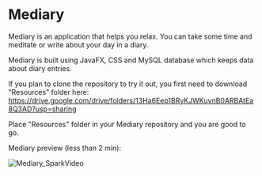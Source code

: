 # Mediary 

Mediary is an application that helps you relax. You can take some time and meditate or write about your day in a diary.

Mediary is built using JavaFX, CSS and MySQL database which keeps data about diary entries.

If you plan to clone the repository to try it out, you first need to download "Resources" folder here: https://drive.google.com/drive/folders/13Ha6Eep1BRyKJWKuvnB0ARBAtEa8Q3AD?usp=sharing

Place "Resources" folder in your Mediary repository and you are good to go.

Mediary preview (less than 2 min):


![Mediary_SparkVideo](https://user-images.githubusercontent.com/48128569/141797119-653cab7a-84e8-4d74-b97c-e5a19b57b80e.gif)

